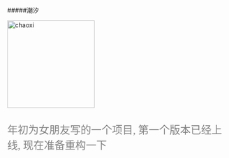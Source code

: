 #####潮汐

<img src="http://7xnqnj.com1.z0.glb.clouddn.com/chaoxx.png" width = "200" height = "200" alt="chaoxi" align=center />

<p>
  <br>
  <font color=gray size=5 face="黑体">年初为女朋友写的一个项目, 第一个版本已经上线, 现在准备重构一下</font>
  
  
  
